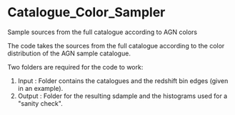 # Catalogue_Color_Sampler
Sample sources from the full catalogue according to AGN colors

The code takes the sources from the full catalogue according
to the color distribution of the AGN sample catalogue.

Two folders are required for the code to work:
1) Input : Folder contains the catalogues and the
           redshift bin edges (given in an example).
2) Output : Folder for the resulting sdample and the
            histograms used for a "sanity check".
